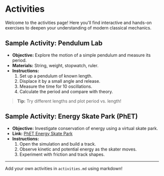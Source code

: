 # Activities

Welcome to the activities page! Here you'll find interactive and hands-on exercises to deepen your understanding of modern classical mechanics.

## Sample Activity: Pendulum Lab

- **Objective:** Explore the motion of a simple pendulum and measure its period.
- **Materials:** String, weight, stopwatch, ruler.
- **Instructions:**
  1. Set up a pendulum of known length.
  2. Displace it by a small angle and release.
  3. Measure the time for 10 oscillations.
  4. Calculate the period and compare with theory.

> **Tip:** Try different lengths and plot period vs. length!

## Sample Activity: Energy Skate Park (PhET)

- **Objective:** Investigate conservation of energy using a virtual skate park.
- **Link:** [PhET Energy Skate Park](https://phet.colorado.edu/en/simulation/energy-skate-park)
- **Instructions:**
  1. Open the simulation and build a track.
  2. Observe kinetic and potential energy as the skater moves.
  3. Experiment with friction and track shapes.

---

Add your own activities in `activities.md` using markdown!
